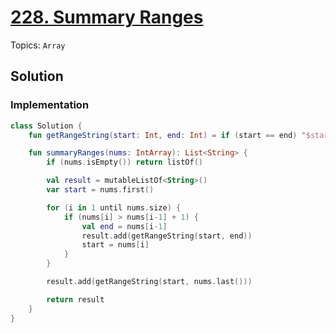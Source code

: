 # [228. Summary Ranges](https://leetcode.com/problems/summary-ranges)

Topics: `Array`

## Solution

### Implementation

```kotlin
class Solution {
    fun getRangeString(start: Int, end: Int) = if (start == end) "$start" else "$start->$end"

    fun summaryRanges(nums: IntArray): List<String> {
        if (nums.isEmpty()) return listOf()

        val result = mutableListOf<String>()
        var start = nums.first()

        for (i in 1 until nums.size) {
            if (nums[i] > nums[i-1] + 1) {
                val end = nums[i-1]
                result.add(getRangeString(start, end))
                start = nums[i]
            }
        }

        result.add(getRangeString(start, nums.last()))

        return result
    }
}
```
